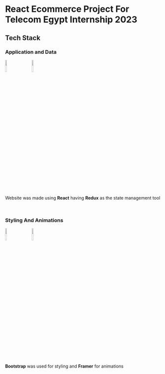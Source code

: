
# React Ecommerce Project For Telecom Egypt Internship 2023

## Tech Stack
### Application and Data
<img src="https://github.com/kreutzi/Ecommerce/assets/88722623/b2f90ea6-3123-47a1-be9f-0ff5ed3bae79" width=10% height=10%> 
&nbsp; &nbsp; &nbsp; &nbsp;
<img src="https://github.com/kreutzi/Ecommerce/assets/88722623/e13bd87c-1b5e-46e8-9014-5ba0e6ac941b" width=10% height=10%>
<br />
<br />
<br />

  Website was made using **React** having **Redux** as the state management tool

  <br />

  
### Styling And Animations 
<img src="https://github.com/kreutzi/Ecommerce/assets/88722623/8e27a4a3-f1a5-414b-8f77-4f7fc4e848a2" width=10% height=10%>
  &nbsp; &nbsp; &nbsp; &nbsp;

<img src="https://github.com/kreutzi/Ecommerce/assets/88722623/6faffec1-18a3-462b-964c-719fe81b8944" width=10% height=10%>

<br />
<br />
<br />

**Bootstrap** was used for styling and **Framer** for animations


